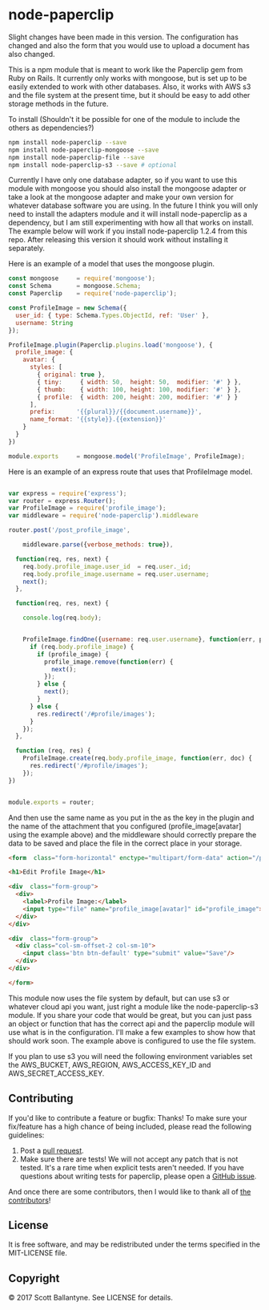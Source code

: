 node-paperclip
=========

Slight changes have been made in this version.  The configuration has changed and also the form that you would use to upload a document has also changed.

This is a npm module that is meant to work like the Paperclip gem from Ruby on Rails. It currently only works with mongoose, but is set up to be easily extended to work with other databases.  Also, it works with AWS s3 and the file system at the present time, but it should be easy to add other storage methods in the future. 

To install (Shouldn't it be possible for one of the module to include the others as dependencies?)

```bash
npm install node-paperclip --save
npm install node-paperclip-mongoose --save
npm install node-paperclip-file --save
npm install node-paperclip-s3 --save # optional 

```

Currently I have only one database adapter, so if you want to use this module with mongoose you should also install the mongoose adapter or take a look at the mongoose adapter and make your own version for whatever database software you are using. In the future I think you will only need to install the adapters module and it will install node-paperclip as a dependency, but I am still experimenting with how all that works on install. The example below will work if you install node-paperclip 1.2.4 from this repo.  After releasing this version it should work without installing it separately.


Here is an example of a model that uses the mongoose plugin.

```javascript
const mongoose     = require('mongoose');
const Schema       = mongoose.Schema;
const Paperclip    = require('node-paperclip');

const ProfileImage = new Schema({
  user_id: { type: Schema.Types.ObjectId, ref: 'User' },
  username: String
});

ProfileImage.plugin(Paperclip.plugins.load('mongoose'), {
  profile_image: {
    avatar: { 
      styles: [
        { original: true },
        { tiny:     { width: 50,  height: 50,  modifier: '#' } },
        { thumb:    { width: 100, height: 100, modifier: '#' } },
        { profile:  { width: 200, height: 200, modifier: '#' } }
      ],
      prefix:      '{{plural}}/{{document.username}}',
      name_format: '{{style}}.{{extension}}'
    }
  }
})

module.exports     = mongoose.model('ProfileImage', ProfileImage);
```

Here is an example of an express route that uses that ProfileImage model.
```javascript

var express = require('express');
var router = express.Router();
var ProfileImage = require('profile_image');
var middleware = require('node-paperclip').middleware

router.post('/post_profile_image',

    middleware.parse({verbose_methods: true}),

  function(req, res, next) {
    req.body.profile_image.user_id  = req.user._id;
    req.body.profile_image.username = req.user.username;
    next();
  },

  function(req, res, next) {

    console.log(req.body);


    ProfileImage.findOne({username: req.user.username}, function(err, profile_image) {
      if (req.body.profile_image) {
        if (profile_image) {
          profile_image.remove(function(err) {
            next();
          });
        } else {
          next();
        }
      } else {
        res.redirect('/#profile/images');
      }
    });
  },

  function (req, res) {
    ProfileImage.create(req.body.profile_image, function(err, doc) {
      res.redirect('/#profile/images');
    });
})


module.exports = router;
```

And then use the same name as you put in the as the key in the plugin and the name of the attachment that you configured (profile_image[avatar] using the example above)  and the middleware should correctly prepare the data to be saved and place the file in the correct place in your storage.

```html
<form  class="form-horizontal" enctype="multipart/form-data" action="/post_profile_image" method="post">

<h1>Edit Profile Image</h1>

<div  class="form-group">
  <div>  
    <label>Profile Image:</label>
    <input type="file" name="profile_image[avatar]" id="profile_image">
  </div>
</div>

<div  class="form-group">
  <div class="col-sm-offset-2 col-sm-10">
    <input class='btn btn-default' type="submit" value="Save"/>
  </div>
</div>

</form>

```



This module now uses the file system by default, but can use s3 or whatever cloud api you want, just right a module like the node-paperclip-s3 module.  If you share your code that would be great, but you can just pass an object or function that has the correct api and the paperclip module will use what is in the configuration.  I'll make a few examples to show how that should work soon.  The example above is configured to use the file system.  

If you plan to use s3 you will need the following environment variables set the AWS_BUCKET, AWS_REGION, AWS_ACCESS_KEY_ID and AWS_SECRET_ACCESS_KEY.


Contributing
------------

If you'd like to contribute a feature or bugfix: Thanks! To make sure your fix/feature has a high chance of being included, please read the following guidelines:

1. Post a [pull request](https://github.com/ballantyne/node-paperclip/compare/).
2. Make sure there are tests! We will not accept any patch that is not tested.
   It's a rare time when explicit tests aren't needed. If you have questions
   about writing tests for paperclip, please open a
   [GitHub issue](https://github.com/ballantyne/node-paperclip/issues/new).


And once there are some contributors, then I would like to thank all of [the contributors](https://github.com/ballantyne/node-paperclip/graphs/contributors)!

License
-------

It is free software, and may be redistributed under the terms specified in the MIT-LICENSE file.

Copyright 
-------
© 2017 Scott Ballantyne. See LICENSE for details.

